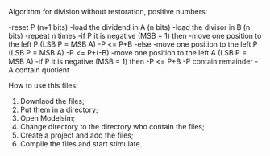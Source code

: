 Algorithm for division without restoration, positive numbers:

-reset P (n+1 bits)
-load the dividend in A (n bits)
-load the divisor in B (n bits)
-repeat n times
  -if P it is negative (MSB = 1) then
    -move one position to the left P (LSB P = MSB A)
    -P <= P+B
  -else
    -move one position to the left P (LSB P = MSB A)
    -P <= P+(-B)
  -move one position to the left A (LSB P = MSB A)
-if P it is negative (MSB = 1) then
  -P <= P+B
-P contain remainder
-A contain quotient

How to use this files:
1. Downlaod the files;
2. Put them in a directory;
3. Open Modelsim;
4. Change directory to the directory who contain the files;
5. Create a project and add the files;
6. Compile the files and start stimulate.

